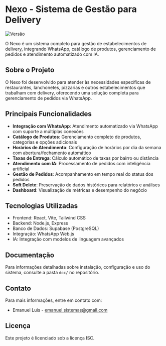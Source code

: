 # Nexo - Sistema de Gestão para Delivery

![Versão](https://img.shields.io/badge/versão-1.0.0-blue.svg)

O Nexo é um sistema completo para gestão de estabelecimentos de delivery, integrando WhatsApp, catálogo de produtos, gerenciamento de pedidos e atendimento automatizado com IA.

## Sobre o Projeto

O Nexo foi desenvolvido para atender às necessidades específicas de restaurantes, lanchonetes, pizzarias e outros estabelecimentos que trabalham com delivery, oferecendo uma solução completa para gerenciamento de pedidos via WhatsApp.

## Principais Funcionalidades

- **Integração com WhatsApp**: Atendimento automatizado via WhatsApp com suporte a múltiplas conexões
- **Catálogo de Produtos**: Gerenciamento completo de produtos, categorias e opções adicionais
- **Horários de Atendimento**: Configuração de horários por dia da semana com abertura/fechamento automático
- **Taxas de Entrega**: Cálculo automático de taxas por bairro ou distância
- **Atendimento com IA**: Processamento de pedidos com inteligência artificial
- **Gestão de Pedidos**: Acompanhamento em tempo real do status dos pedidos
- **Soft Delete**: Preservação de dados históricos para relatórios e análises
- **Dashboard**: Visualização de métricas e desempenho do negócio

## Tecnologias Utilizadas

- Frontend: React, Vite, Tailwind CSS
- Backend: Node.js, Express
- Banco de Dados: Supabase (PostgreSQL)
- Integração: WhatsApp Web.js
- IA: Integração com modelos de linguagem avançados

## Documentação

Para informações detalhadas sobre instalação, configuração e uso do sistema, consulte a pasta `doc/` no repositório.

## Contato

Para mais informações, entre em contato com:
- Emanuel Luis - [emanuel.sistemas@gmail.com](mailto:emanuel.sistemas@gmail.com)

## Licença

Este projeto é licenciado sob a licença ISC.

